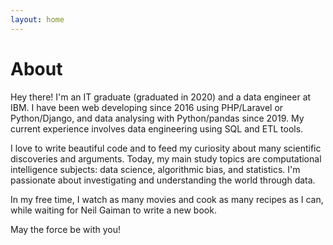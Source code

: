 ```yaml
---
layout: home
---
```


# About

Hey there! I'm an IT graduate (graduated in 2020) and a data engineer at IBM. I have been web developing since 2016 using PHP/Laravel or Python/Django, and data analysing with Python/pandas since 2019. My current experience involves data engineering using SQL and ETL tools.

I love to write beautiful code and to feed my curiosity about many scientific discoveries and arguments. Today, my main study topics are computational intelligence subjects: data science, algorithmic bias, and statistics. I'm passionate about investigating and understanding the world through data.

In my free time, I watch as many movies and cook as many recipes as I can, while waiting for Neil Gaiman to write a new book.

May the force be with you!
